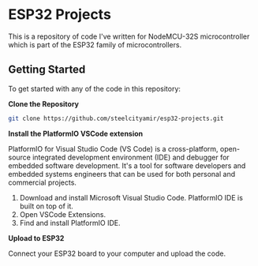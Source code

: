 # ESP32 Projects
This is a repository of code I've written for NodeMCU-32S microcontroller which is part of the ESP32 family of microcontrollers.

## Getting Started

To get started with any of the code in this repository:

**Clone the Repository**
```bash
git clone https://github.com/steelcityamir/esp32-projects.git
```

**Install the PlatformIO VSCode extension**

PlatformIO for Visual Studio Code (VS Code) is a cross-platform, open-source integrated development environment (IDE) and debugger for embedded software development. It's a tool for software developers and embedded systems engineers that can be used for both personal and commercial projects.

1. Download and install Microsoft Visual Studio Code. PlatformIO IDE is built on top of it.
2. Open VSCode Extensions.
3. Find and install PlatformIO IDE.

**Upload to ESP32** 

Connect your ESP32 board to your computer and upload the code.
